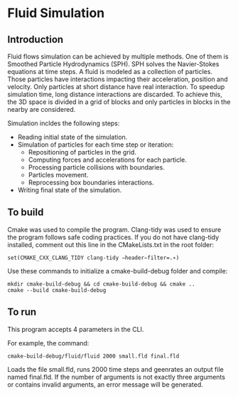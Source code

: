 # Fluid Simulation

## Introduction

Fluid flows simulation can be achieved by multiple methods. One of them is Smoothed Particle Hydrodynamics (SPH). SPH solves the Navier-Stokes equations at time steps. A fluid is modeled as a collection of particles. Those particles have interactions impacting their acceleration, position and
velocity.
Only particles at short distance have real interaction. To speedup simulation time, long distance interactions are discarded. To achieve this, the 3D space is divided in a grid of blocks and only particles in blocks in the nearby are considered.

Simulation incldes the following steps:
* Reading initial state of the simulation.
* Simulation of particles for each time step or iteration:
  * Repositioning of particles in the grid.
  * Computing forces and accelerations for each particle.
  * Processing particle collisions with boundaries.
  * Particles movement.
  * Reprocessing box boundaries interactions.
* Writing final state of the simulation.

## To build

Cmake was used to compile the program.
Clang-tidy was used to ensure the program follows safe coding practices. If you do not have clang-tidy installed, comment out this line in the CMakeLists.txt in the root folder:

```
set(CMAKE_CXX_CLANG_TIDY clang-tidy −header−filter=.∗)
```

Use these commands to initialize a cmake-build-debug folder and compile:

```
mkdir cmake-build-debug && cd cmake-build-debug && cmake ..
cmake --build cmake-build-debug
```

## To run

This program accepts 4 parameters in the CLI. 

For example, the command:
```
cmake-build-debug/fluid/fluid 2000 small.fld final.fld
```
Loads the file small.fld, runs 2000 time steps and geenrates an output file named final.fld. If the number of arguments is not exactly three arguments or contains invalid arguments, an error message will be generated.

